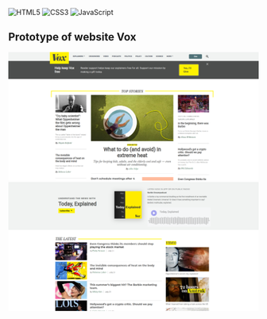 ![HTML5](https://img.shields.io/badge/html5-%23E34F26.svg?style=for-the-badge&logo=html5&logoColor=white)
![CSS3](https://img.shields.io/badge/css3-%231572B6.svg?style=for-the-badge&logo=css3&logoColor=white)
![JavaScript](https://img.shields.io/badge/javascript-%23323330.svg?style=for-the-badge&logo=javascript&logoColor=%23F7DF1E)

## Prototype of website Vox

<a href="https://github.com/inforgstr/html-vox/tree/main/overview">
<img src="./overview/main.png" width="600">
<img src="./overview/content.png" width="600">
</a>
